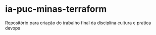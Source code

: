 # ia-puc-minas-terraform
Repositório para criação do trabalho final da disciplina cultura e pratica devops
